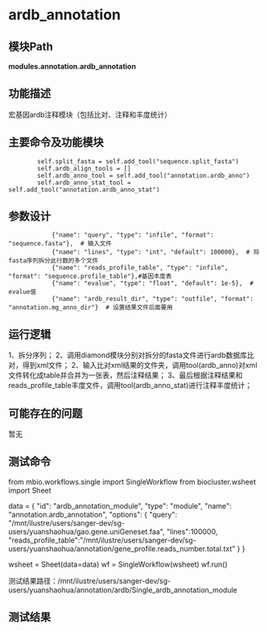 ardb_annotation
==========================

模块Path
-----------

**modules.annotation.ardb_annotation**

功能描述
-----------------------------------

宏基因ardb注释模块（包括比对、注释和丰度统计）


主要命令及功能模块
-----------------------------------

```
        self.split_fasta = self.add_tool("sequence.split_fasta")
        self.ardb_align_tools = []
        self.ardb_anno_tool = self.add_tool("annotation.ardb_anno")
        self.ardb_anno_stat_tool = self.add_tool("annotation.ardb_anno_stat")
```

参数设计
-----------------------------------

```
            {"name": "query", "type": "infile", "format": "sequence.fasta"},  # 输入文件
            {"name": "lines", "type": "int", "default": 100000},  # 将fasta序列拆分此行数的多个文件
            {"name": "reads_profile_table", "type": "infile", "format": "sequence.profile_table"},#基因丰度表
            {"name": "evalue", "type": "float", "default": 1e-5},  # evalue值
            {"name": "ardb_result_dir", "type": "outfile", "format": "annotation.mg_anno_dir"}  # 设置结果文件后面要用
```

运行逻辑
-----------------------------------

1、拆分序列；
2、调用diamond模块分别对拆分的fasta文件进行ardb数据库比对，得到xml文件；
2、输入比对xml结果的文件夹，调用tool(ardb_anno)对xml文件转化成table并合并为一张表，然后注释结果；
3、最后根据注释结果和reads_profile_table丰度文件，调用tool(ardb_anno_stat)进行注释丰度统计；


可能存在的问题
-----------------------------------
暂无


测试命令
-----------------------------------
from mbio.workflows.single import SingleWorkflow
from biocluster.wsheet import Sheet

data = {
       "id": "ardb_annotation_module",
       "type": "module",
       "name": "annotation.ardb_annotation",
       "options": {
            "query": "/mnt/ilustre/users/sanger-dev/sg-users/yuanshaohua/gao.gene.uniGeneset.faa",
            "lines":100000,
            "reads_profile_table":"/mnt/ilustre/users/sanger-dev/sg-users/yuanshaohua/annotation/gene_profile.reads_number.total.txt"
           }
      }

wsheet = Sheet(data=data)
wf = SingleWorkflow(wsheet)
wf.run()

测试结果路径：/mnt/ilustre/users/sanger-dev/sg-users/yuanshaohua/annotation/ardb/Single_ardb_annotation_module



测试结果
-----------------------------------